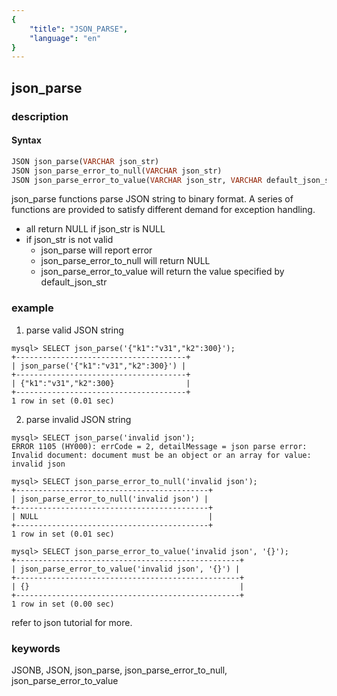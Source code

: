 ```yaml
---
{
    "title": "JSON_PARSE",
    "language": "en"
}
---
```


<!-- 
Licensed to the Apache Software Foundation (ASF) under one
or more contributor license agreements.  See the NOTICE file
distributed with this work for additional information
regarding copyright ownership.  The ASF licenses this file
to you under the Apache License, Version 2.0 (the
"License"); you may not use this file except in compliance
with the License.  You may obtain a copy of the License at

  http://www.apache.org/licenses/LICENSE-2.0

Unless required by applicable law or agreed to in writing,
software distributed under the License is distributed on an
"AS IS" BASIS, WITHOUT WARRANTIES OR CONDITIONS OF ANY
KIND, either express or implied.  See the License for the
specific language governing permissions and limitations
under the License.
-->

## json_parse
### description
#### Syntax

```sql
JSON json_parse(VARCHAR json_str)
JSON json_parse_error_to_null(VARCHAR json_str)
JSON json_parse_error_to_value(VARCHAR json_str, VARCHAR default_json_str)
```

json_parse functions parse JSON string to binary format. A series of functions are provided to satisfy different demand for exception handling.
- all return NULL if json_str is NULL
- if json_str is not valid
  - json_parse will report error
  - json_parse_error_to_null will return NULL
  - json_parse_error_to_value will return the value specified by default_json_str

### example

1. parse valid JSON string

```
mysql> SELECT json_parse('{"k1":"v31","k2":300}');
+--------------------------------------+
| json_parse('{"k1":"v31","k2":300}') |
+--------------------------------------+
| {"k1":"v31","k2":300}                |
+--------------------------------------+
1 row in set (0.01 sec)
```

2. parse invalid JSON string

```
mysql> SELECT json_parse('invalid json');
ERROR 1105 (HY000): errCode = 2, detailMessage = json parse error: Invalid document: document must be an object or an array for value: invalid json

mysql> SELECT json_parse_error_to_null('invalid json');
+-------------------------------------------+
| json_parse_error_to_null('invalid json') |
+-------------------------------------------+
| NULL                                      |
+-------------------------------------------+
1 row in set (0.01 sec)

mysql> SELECT json_parse_error_to_value('invalid json', '{}');
+--------------------------------------------------+
| json_parse_error_to_value('invalid json', '{}') |
+--------------------------------------------------+
| {}                                               |
+--------------------------------------------------+
1 row in set (0.00 sec)
```

refer to json tutorial for more.

### keywords
JSONB, JSON, json_parse, json_parse_error_to_null, json_parse_error_to_value